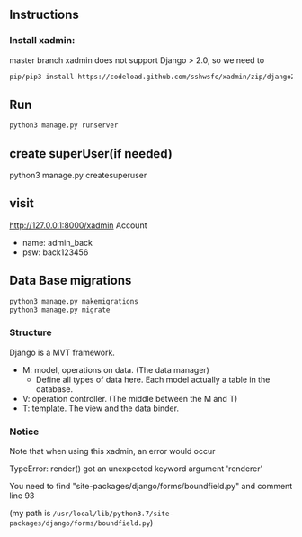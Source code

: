 ## Instructions
### Install xadmin: 
master branch xadmin does not support Django > 2.0, so we need to
```bash
pip/pip3 install https://codeload.github.com/sshwsfc/xadmin/zip/django2
```
## Run
```bash
python3 manage.py runserver
```

## create superUser(if needed)
python3 manage.py createsuperuser
## visit
http://127.0.0.1:8000/xadmin
Account
- name: admin_back
- psw: back123456

## Data Base migrations
```bash
python3 manage.py makemigrations
python3 manage.py migrate
```

### Structure
Django is a MVT framework. 
- M: model, operations on data. (The data manager)
  - Define all types of data here. Each model actually a table in the database.
- V: operation controller. (The middle between the M and T)
- T: template. The view and the data binder.



### Notice
Note that when using this xadmin, an error would occur

TypeError: render() got an unexpected keyword argument 'renderer'

You need to find "site-packages/django/forms/boundfield.py" and comment line 93 

(my path is `/usr/local/lib/python3.7/site-packages/django/forms/boundfield.py`)



